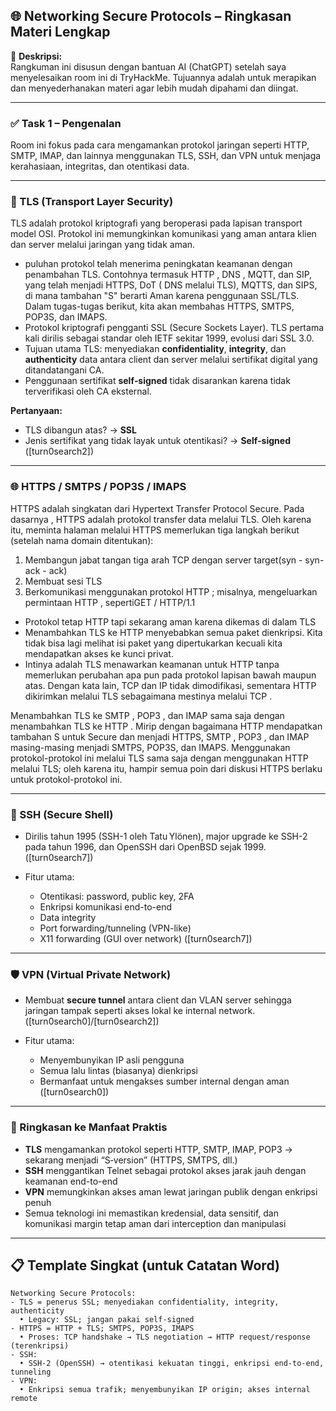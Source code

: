 ## 🌐 Networking Secure Protocols – Ringkasan Materi Lengkap

📝 **Deskripsi:**  
Rangkuman ini disusun dengan bantuan AI (ChatGPT) setelah saya menyelesaikan room ini di TryHackMe. Tujuannya adalah untuk merapikan dan menyederhanakan materi agar lebih mudah dipahami dan diingat.

---

### ✅ Task 1 – Pengenalan

Room ini fokus pada cara mengamankan protokol jaringan seperti HTTP, SMTP, IMAP, dan lainnya menggunakan TLS, SSH, dan VPN untuk menjaga kerahasiaan, integritas, dan otentikasi data.

---

### 🔐 TLS (Transport Layer Security)
TLS adalah protokol kriptografi yang beroperasi pada lapisan transport model OSI. Protokol ini memungkinkan komunikasi yang aman antara klien dan server melalui jaringan yang tidak aman.

* puluhan protokol telah menerima peningkatan keamanan dengan penambahan TLS. Contohnya termasuk HTTP , DNS , MQTT, dan SIP, yang telah menjadi HTTPS, DoT ( DNS melalui TLS), MQTTS, dan SIPS, di mana tambahan "S" berarti Aman karena penggunaan SSL/TLS. Dalam tugas-tugas berikut, kita akan membahas HTTPS, SMTPS, POP3S, dan IMAPS.
* Protokol kriptografi pengganti SSL (Secure Sockets Layer). TLS pertama kali dirilis sebagai standar oleh IETF sekitar 1999, evolusi dari SSL 3.0.
* Tujuan utama TLS: menyediakan **confidentiality**, **integrity**, dan **authenticity** data antara client dan server melalui sertifikat digital yang ditandatangani CA.
* Penggunaan sertifikat **self‑signed** tidak disarankan karena tidak terverifikasi oleh CA eksternal.

**Pertanyaan:**

* TLS dibangun atas? → **SSL**
* Jenis sertifikat yang tidak layak untuk otentikasi? → **Self‑signed** (\[turn0search2])

---

### 🌐 HTTPS / SMTPS / POP3S / IMAPS
HTTPS adalah singkatan dari Hypertext Transfer Protocol Secure. Pada dasarnya , HTTPS adalah protokol transfer data melalui TLS. Oleh karena itu, meminta halaman melalui HTTPS memerlukan tiga langkah berikut (setelah nama domain ditentukan):

1. Membangun jabat tangan tiga arah TCP dengan server target(syn - syn-ack - ack)
2. Membuat sesi TLS
3. Berkomunikasi menggunakan protokol HTTP ; misalnya, mengeluarkan permintaan HTTP , sepertiGET / HTTP/1.1

* Protokol tetap HTTP tapi sekarang aman karena dikemas di dalam TLS
* Menambahkan TLS ke HTTP menyebabkan semua paket dienkripsi. Kita tidak bisa lagi melihat isi paket yang dipertukarkan kecuali kita mendapatkan akses ke kunci privat.
* Intinya adalah TLS menawarkan keamanan untuk HTTP tanpa memerlukan perubahan apa pun pada protokol lapisan bawah maupun atas. Dengan kata lain, TCP dan IP tidak dimodifikasi, sementara HTTP dikirimkan melalui TLS sebagaimana mestinya melalui TCP .

Menambahkan TLS ke SMTP , POP3 , dan IMAP sama saja dengan menambahkan TLS ke HTTP . Mirip dengan bagaimana HTTP mendapatkan tambahan S untuk Secure dan menjadi HTTPS, SMTP , POP3 , dan IMAP masing-masing menjadi SMTPS, POP3S, dan IMAPS. Menggunakan protokol-protokol ini melalui TLS sama saja dengan menggunakan HTTP melalui TLS; oleh karena itu, hampir semua poin dari diskusi HTTPS berlaku untuk protokol-protokol ini.

---

### 🔐 SSH (Secure Shell)

* Dirilis tahun 1995 (SSH-1 oleh Tatu Ylönen), major upgrade ke SSH-2 pada tahun 1996, dan OpenSSH dari OpenBSD sejak 1999. (\[turn0search7])
* Fitur utama:

  * Otentikasi: password, public key, 2FA
  * Enkripsi komunikasi end-to-end
  * Data integrity
  * Port forwarding/tunneling (VPN-like)
  * X11 forwarding (GUI over network) (\[turn0search7])

---

### 🛡️ VPN (Virtual Private Network)

* Membuat **secure tunnel** antara client dan VLAN server sehingga jaringan tampak seperti akses lokal ke internal network. (\[turn0search0]/\[turn0search2])
* Fitur utama:

  * Menyembunyikan IP asli pengguna
  * Semua lalu lintas (biasanya) dienkripsi
  * Bermanfaat untuk mengakses sumber internal dengan aman (\[turn0search0])

---

### 📝 Ringkasan ke Manfaat Praktis

* **TLS** mengamankan protokol seperti HTTP, SMTP, IMAP, POP3 → sekarang menjadi “S‑version” (HTTPS, SMTPS, dll.)
* **SSH** menggantikan Telnet sebagai protokol akses jarak jauh dengan keamanan end-to-end
* **VPN** memungkinkan akses aman lewat jaringan publik dengan enkripsi penuh
* Semua teknologi ini memastikan kredensial, data sensitif, dan komunikasi margin tetap aman dari interception dan manipulasi

---

## 📋 Template Singkat (untuk Catatan Word)

```
Networking Secure Protocols:
- TLS = penerus SSL; menyediakan confidentiality, integrity, authenticity
  • Legacy: SSL; jangan pakai self‑signed
- HTTPS = HTTP + TLS; SMTPS, POP3S, IMAPS
  • Proses: TCP handshake → TLS negotiation → HTTP request/response (terenkripsi)
- SSH:
  • SSH‑2 (OpenSSH) → otentikasi kekuatan tinggi, enkripsi end‑to‑end, tunneling
- VPN:
  • Enkripsi semua trafik; menyembunyikan IP origin; akses internal remote
```
